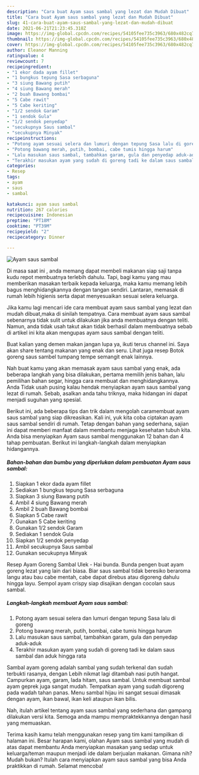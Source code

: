 ```yaml
---
description: "Cara buat Ayam saus sambal yang lezat dan Mudah Dibuat"
title: "Cara buat Ayam saus sambal yang lezat dan Mudah Dibuat"
slug: 41-cara-buat-ayam-saus-sambal-yang-lezat-dan-mudah-dibuat
date: 2021-06-21T21:23:45.318Z
image: https://img-global.cpcdn.com/recipes/54105fee735c3963/680x482cq70/ayam-saus-sambal-foto-resep-utama.jpg
thumbnail: https://img-global.cpcdn.com/recipes/54105fee735c3963/680x482cq70/ayam-saus-sambal-foto-resep-utama.jpg
cover: https://img-global.cpcdn.com/recipes/54105fee735c3963/680x482cq70/ayam-saus-sambal-foto-resep-utama.jpg
author: Eleanor Manning
ratingvalue: 4
reviewcount: 7
recipeingredient:
- "1 ekor dada ayam fillet"
- "1 bungkus tepung Sasa serbaguna"
- "3 siung Bawang putih"
- "4 siung Bawang merah"
- "2 buah Bawang bombai"
- "5 Cabe rawit"
- "5 Cabe keriting"
- "1/2 sendok Garam"
- "1 sendok Gula"
- "1/2 sendok penyedap"
- "secukupnya Saus sambal"
- "secukupnya Minyak"
recipeinstructions:
- "Potong ayam sesuai selera dan lumuri dengan tepung Sasa lalu di goreng"
- "Potong bawang merah, putih, bombai, cabe tumis hingga harum"
- "Lalu masukan saus sambal, tambahkan garam, gula dan penyedap aduk-aduk"
- "Terakhir masukan ayam yang sudah di goreng tadi ke dalam saus sambal dan aduk hingga rata"
categories:
- Resep
tags:
- ayam
- saus
- sambal

katakunci: ayam saus sambal 
nutrition: 267 calories
recipecuisine: Indonesian
preptime: "PT18M"
cooktime: "PT39M"
recipeyield: "2"
recipecategory: Dinner

---
```



![Ayam saus sambal](https://img-global.cpcdn.com/recipes/54105fee735c3963/680x482cq70/ayam-saus-sambal-foto-resep-utama.jpg)

Di masa  saat ini , anda memang dapat membeli makanan siap saji tanpa kudu repot membuatnya terlebih dahulu. Tapi, bagi kamu yang mau memberikan masakan terbaik kepada keluarga, maka kamu memang lebih bagus menghidangkannya dengan tangan sendiri. Lantaran, memasak di rumah lebih higienis serta dapat menyesuaikan sesuai selera keluarga.

Jika kamu lagi mencari ide cara membuat ayam saus sambal yang lezat dan mudah dibuat,maka di sinilah tempatnya. Cara membuat ayam saus sambal  sebenarnya tidak sulit untuk dilakukan jika anda membuatnya dengan teliti. Namun, anda tidak usah takut akan tidak berhasil dalam membuatnya 
sebab di artikel ini kita akan mengupas ayam saus sambal dengan teliti.  

Buat kalian yang demen makan jangan lupa ya, ikuti terus channel ini. Saya akan share tentang makanan yang enak dan seru. Lihat juga resep Botok goreng saus sambel tumpang tempe semangit enak lainnya.

Nah buat kamu yang akan memasak ayam saus sambal yang enak, ada beberapa langkah yang bisa dilakukan, pertama memilih jenis bahan, lalu pemilihan bahan segar, hingga cara membuat dan menghidangkannya. Anda Tidak usah pusing kalau hendak menyiapkan ayam saus sambal yang lezat di rumah. Sebab, asalkan anda  tahu triknya, maka hidangan ini dapat menjadi suguhan yang spesial.

Berikut ini, ada beberapa tips dan trik dalam mengolah caramembuat ayam saus sambal yang siap dikreasikan. Kali ini, yuk kita coba ciptakan ayam saus sambal sendiri di rumah. Tetap dengan bahan yang sederhana, sajian ini dapat memberi manfaat dalam membantu menjaga kesehatan tubuh kita. Anda bisa menyiapkan Ayam saus sambal menggunakan 12 bahan dan 4 tahap pembuatan. Berikut ini langkah-langkah dalam menyiapkan hidangannya.

<!--inarticleads1-->

##### Bahan-bahan dan bumbu yang diperlukan dalam pembuatan Ayam saus sambal:

1. Siapkan 1 ekor dada ayam fillet
1. Sediakan 1 bungkus tepung Sasa serbaguna
1. Siapkan 3 siung Bawang putih
1. Ambil 4 siung Bawang merah
1. Ambil 2 buah Bawang bombai
1. Siapkan 5 Cabe rawit
1. Gunakan 5 Cabe keriting
1. Gunakan 1/2 sendok Garam
1. Sediakan 1 sendok Gula
1. Siapkan 1/2 sendok penyedap
1. Ambil secukupnya Saus sambal
1. Gunakan secukupnya Minyak


Resep Ayam Goreng Sambal Ulek - Hai bunda. Bunda pengen buat ayam goreng lezat yang lain dari biasa. Biar saus sambal tidak beresiko beraroma langu atau bau cabe mentah, cabe dapat direbus atau digoreng dahulu hingga layu. Sempol ayam crispy siap disajikan dengan cocolan saus sambal. 

<!--inarticleads2-->

##### Langkah-langkah membuat Ayam saus sambal:

1. Potong ayam sesuai selera dan lumuri dengan tepung Sasa lalu di goreng
1. Potong bawang merah, putih, bombai, cabe tumis hingga harum
1. Lalu masukan saus sambal, tambahkan garam, gula dan penyedap aduk-aduk
1. Terakhir masukan ayam yang sudah di goreng tadi ke dalam saus sambal dan aduk hingga rata


Sambal ayam goreng adalah sambal yang sudah terkenal dan sudah terbukti rasanya, dengan Lebih nikmat lagi ditambah nasi putih hangat. Campurkan ayam, garam, lada hitam, saus sambal. Untuk membuat sambal ayam geprek juga sangat mudah. Tempatkan ayam yang sudah digoreng pada wadah tahan panas. Menu sambal hijau ini sangat sesuai dimasak dengan ayam, ikan bawal, ikan keli ataupun ikan bilis. 

Nah, itulah artikel tentang  ayam saus sambal  yang sederhana dan gampang dilakukan versi kita. Semoga anda mampu mempraktekkannya dengan hasil yang memuaskan. 

Terima kasih kamu telah menggunakan resep yang tim kami tampilkan di halaman ini. Besar harapan kami, olahan  Ayam saus sambal yang mudah di atas dapat membantu Anda menyiapkan masakan yang sedap untuk keluarga/teman maupun menjadi ide dalam berjualan makanan. Gimana nih? Mudah bukan? Itulah cara menyiapkan ayam saus sambal yang bisa Anda praktikkan di rumah. Selamat mencoba!


